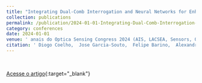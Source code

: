 ```yaml
---
title: "Integrating Dual-Comb Interrogation and Neural Networks for Enhanced Optical CO2 Sensing using LPG Sensors"
collection: publications
permalink: /publication/2024-01-01-Integrating-Dual-Comb-Interrogation-and-Neural-Networks-for-Enhanced-Optical-CO2-Sensing-using-LPG-Sensors
category: conferences
date: 2024-01-01
venue: ' anais do Optica Sensing Congress 2024 (AIS, LACSEA, Sensors, QSM)'
citation: ' Diogo Coelho,  Jose Garcia-Souto,  Felipe Barino,  Alexandre Santos,  Pablo Acedo, &quot;Integrating Dual-Comb Interrogation and Neural Networks for Enhanced Optical CO2 Sensing using LPG Sensors.&quot;  anais do Optica Sensing Congress 2024 (AIS, LACSEA, Sensors, QSM), 2024.'
---
```


<br>

[Acesse o artigo](https://opg.optica.org/abstract.cfm?URI=Sensors-2024-SW3C.5){:target="_blank"}
